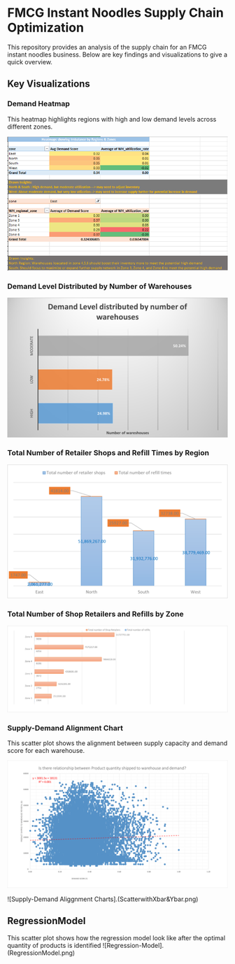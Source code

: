 # FMCG Instant Noodles Supply Chain Optimization

This repository provides an analysis of the supply chain for an FMCG instant noodles business. Below are key findings and visualizations to give a quick overview.

## Key Visualizations

### Demand Heatmap
This heatmap highlights regions with high and low demand levels across different zones.

![Demand Heatmap](HeatMaps.png)

### Demand Level Distributed by Number of Warehouses
![Demand Level Distributed by Number of Warehouses](DemandLevel.png)

### Total Number of Retailer Shops and Refill Times by Region
![Total Number of Retailer Shops and Refill Times by Region](DemandRegion1.png)

### Total Number of Shop Retailers and Refills by Zone
![Total Number of Shop Retailers and Refills by Zone](DemandRegion2.png)


### Supply-Demand Alignment Chart
This scatter plot shows the alignment between supply capacity and demand score for each warehouse.

![Supply-Demand Alignment Chart](Scatter.png)

![Supply-Demand Aliggnment Charts].(ScatterwithXbar&Ybar.png)
 
 
 ## RegressionModel
 This scatter plot shows how the regression model look like after the optimal quantity of products is identified
 ![Regression-Model].(RegressionModel.png)

